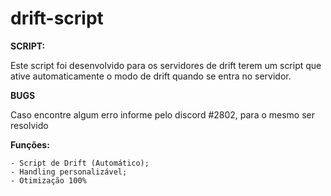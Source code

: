 # drift-script

**SCRIPT:**

Este script foi desenvolvido para os servidores de drift terem um script que ative automaticamente o modo de drift quando se entra no servidor.

**BUGS**

Caso encontre algum erro informe pelo discord </iOff>#2802, para o mesmo ser resolvido




**Funções:**

```
- Script de Drift (Automático);
- Handling personalizável;
- Otimização 100%
```
